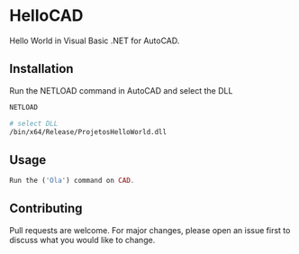# HelloCAD

Hello World in Visual Basic .NET for AutoCAD.

## Installation

Run the NETLOAD command in AutoCAD and select the DLL

```bash
NETLOAD

# select DLL
/bin/x64/Release/ProjetosHelloWorld.dll
```

## Usage

```php
Run the ('Ola') command on CAD.

```

## Contributing

Pull requests are welcome. For major changes, please open an issue first
to discuss what you would like to change.
